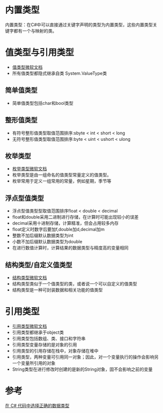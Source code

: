 # 内置类型

内置类型：在C#中可以直接通过关键字声明的类型为内置类型，这些内置类型关键字都有一个与映射的类。

# 值类型与引用类型

* [值类型微软文档](https://docs.microsoft.com/zh-cn/dotnet/csharp/language-reference/builtin-types/value-types)
* 所有值类型都隐式继承自类 System.ValueType类

## 简单值类型

* 简单值类型包括char和bool类型

## 整形值类型

* 有符号整形值类型取值范围排序:sbyte < int < short < long
* 无符号整形值类型取值范围排序:byte < uint < ushort < ulong

## 枚举类型

* [枚举类型微软文档](https://docs.microsoft.com/zh-cn/dotnet/csharp/language-reference/builtin-types/enum)
* 枚举类型是由一组命名的值类型常量定义的值类型。
* 枚举常用于定义一组常用的常量，例如星期，季节等

## 浮点型值类型

* 浮点型值类型型取值范围排序float < double < decimal
* float和double采用二进制进行存储，在计算时可能出现较小的误差
* decimal采用十进制存储，计算精准，但会占用较多内存
* float定义时数字后要加f,double加d,decimal加m
* 整数不加后缀默认数据类型为int
* 小数不加后缀默认数据类型为double
* 在进行数值计算时，计算结果的数据类型与精度高的变量相同

## 结构类型/自定义值类型

* [结构类型微软文档](https://docs.microsoft.com/zh-cn/dotnet/csharp/language-reference/builtin-types/struct)
* 结构类型类似于一个值类型的类，或者说一个可以自定义的值类型
* 结构类型是一种可封装数据和相关功能的值类型

# 引用类型

* [引用类型微软文档](https://docs.microsoft.com/zh-cn/dotnet/csharp/language-reference/keywords/reference-types)
* 引用类型都继承于object类
* 引用类型包括数组、类、接口和字符串
* 引用类型变量存储的是对象的引用
* 引用类型的引用存储在栈中，对象存储在堆中
* 引用类型，两种变量可引用同一对象；因此，对一个变量执行的操作会影响另一个变量所引用的对象
* String类型在进行修改时创建的是新的String对象，固不会影响之前的变量

# 参考

[在 C# 代码中选择正确的数据类型](https://docs.microsoft.com/zh-cn/learn/modules/csharp-choose-data-type/)